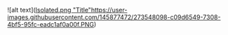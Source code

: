 ![alt text]([Isolated.png "Title"](https://user-images.githubusercontent.com/145877472/273548098-c09d6549-7308-4bf5-95fc-eadc1af0a00f.PNG)https://user-images.githubusercontent.com/145877472/273548098-c09d6549-7308-4bf5-95fc-eadc1af0a00f.PNG)
